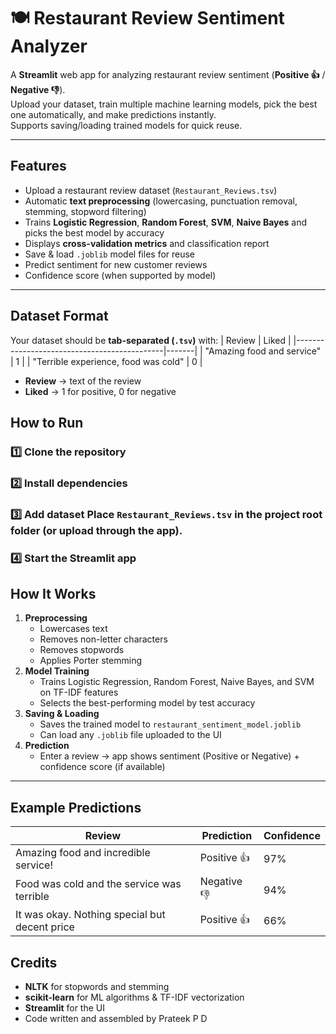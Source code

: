 # 🍽️ Restaurant Review Sentiment Analyzer

A **Streamlit** web app for analyzing restaurant review sentiment (**Positive 👍** / **Negative 👎**).  
Upload your dataset, train multiple machine learning models, pick the best one automatically, and make predictions instantly.  
Supports saving/loading trained models for quick reuse.

---

##  Features
- Upload a restaurant review dataset (`Restaurant_Reviews.tsv`)
- Automatic **text preprocessing** (lowercasing, punctuation removal, stemming, stopword filtering)
- Trains **Logistic Regression**, **Random Forest**, **SVM**, **Naive Bayes** and picks the best model by accuracy
- Displays **cross-validation metrics** and classification report
- Save & load `.joblib` model files for reuse
- Predict sentiment for new customer reviews
- Confidence score (when supported by model)

---

##  Dataset Format
Your dataset should be **tab-separated (`.tsv`)** with:
| Review                                      | Liked |
|---------------------------------------------|-------|
| "Amazing food and service"                  |   1   |
| "Terrible experience, food was cold"        |   0   |

- **Review** → text of the review  
- **Liked** → 1 for positive, 0 for negative

##  How to Run
### 1️⃣ Clone the repository
### 2️⃣ Install dependencies
### 3️⃣ Add dataset Place `Restaurant_Reviews.tsv` in the project root folder (or upload through the app).
### 4️⃣ Start the Streamlit app

## How It Works
1. **Preprocessing**
   - Lowercases text
   - Removes non-letter characters
   - Removes stopwords
   - Applies Porter stemming
2. **Model Training**
   - Trains Logistic Regression, Random Forest, Naive Bayes, and SVM on TF-IDF features
   - Selects the best-performing model by test accuracy
3. **Saving & Loading**
   - Saves the trained model to `restaurant_sentiment_model.joblib`
   - Can load any `.joblib` file uploaded to the UI
4. **Prediction**
   - Enter a review → app shows sentiment (Positive or Negative) + confidence score (if available)

---

##  Example Predictions
| Review                                        | Prediction | Confidence |
|-----------------------------------------------|------------|------------|
| Amazing food and incredible service!          | Positive 👍 | 97%        |
| Food was cold and the service was terrible    | Negative 👎 | 94%        |
| It was okay. Nothing special but decent price | Positive 👍 | 66%        |


##  Credits
- **NLTK** for stopwords and stemming
- **scikit-learn** for ML algorithms & TF-IDF vectorization
- **Streamlit** for the UI
- Code written and assembled by Prateek P D
